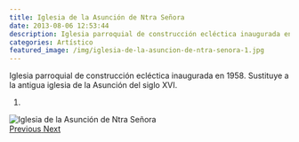 ```yaml
---
title: Iglesia de la Asunción de Ntra Señora
date: 2013-08-06 12:53:44
description: Iglesia parroquial de construcción ecléctica inaugurada en 1958.
categories: Artístico
featured_image: /img/iglesia-de-la-asuncion-de-ntra-senora-1.jpg
---
```



Iglesia parroquial de construcción ecléctica inaugurada en 1958. Sustituye a la antigua iglesia de la Asunción del siglo XVI.

<div id="myCarousel" class="carousel slide" df-ride="carousel">
  <!-- Indicators -->
  <ol class="carousel-indicators">
    <li df-target="#myCarousel" df-slide-to="0" class="active"></li>
  </ol>
  <!-- Wrapper for slides -->
  <div class="carousel-inner" role="listbox">
    <div class="item active">
      <img src="/img/iglesia-de-la-asuncion-de-ntra-senora-1.jpg" alt="Iglesia de la Asunción de Ntra Señora">
    </div>
  <!-- Left and right controls -->
  <a class="left carousel-control" href="#myCarousel" role="button" df-slide="prev">
    <span class="glyphicon glyphicon-chevron-left" aria-hidden="true"></span>
    <span class="sr-only">Previous</span>
  </a>
  <a class="right carousel-control" href="#myCarousel" role="button" df-slide="next">
    <span class="glyphicon glyphicon-chevron-right" aria-hidden="true"></span>
    <span class="sr-only">Next</span>
  </a>
</div>
